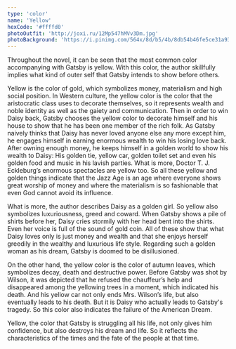 ```yaml
---
type: 'color'
name: 'Yellow'
hexCode: '#ffffd0'
photoOutfit: 'http://joxi.ru/12Mp547hMVv3Dm.jpg'
photoBackground: 'https://i.pinimg.com/564x/8d/b5/4b/8db54b46fe5ce31a9323ea7f9a1d0817.jpg'
---
```


Throughout the novel, it can be seen that the most
common color accompanying with Gatsby is yellow. With
this color, the author skillfully implies what kind of outer
self that Gatsby intends to show before others.

Yellow is the color of gold, which symbolizes money,
materialism and high social position. In Western culture,
the yellow color is the color that the aristocratic class uses
to decorate themselves, so it represents wealth and noble
identity as well as the gaiety and communication. Then in
order to win Daisy back, Gatsby chooses the yellow color
to decorate himself and his house to show that he has been
one member of the rich folk. As Gatsby naively thinks that
Daisy has never loved anyone else any more except him,
he engages himself in earning enormous wealth to win his
losing love back. After owning enough money, he keeps
himself in a golden world to show his wealth to Daisy:
His golden tie, yellow car, golden toilet set and even his
golden food and music in his lavish parties. What is more,
Doctor T. J. Eckleburg’s enormous spectacles are yellow
too. So all these yellow and golden things indicate that the
Jazz Age is an age where everyone shows great worship
of money and where the materialism is so fashionable that
even God cannot avoid its influence.

What is more, the author describes Daisy as a golden
girl. So yellow also symbolizes luxuriousness, greed and
coward. When Gatsby shows a pile of shirts before her,
Daisy cries stormily with her head bent into the shirts.
Even her voice is full of the sound of gold coin. All of
these show that what Daisy loves only is just money and
wealth and that she enjoys herself greedily in the wealthy
and luxurious life style. Regarding such a golden woman
as his dream, Gatsby is doomed to be disillusioned.

On the other hand, the yellow color is the color of
autumn leaves, which symbolizes decay, death and
destructive power. Before Gatsby was shot by Wilson,
it was depicted that he refused the chauffeur’s help and
disappeared among the yellowing trees in a moment,
which indicated his death. And his yellow car not only
ends Mrs. Wilson’s life, but also eventually leads to his
death. But it is Daisy who actually leads to Gatsby's
tragedy. So this color also indicates the failure of the
American Dream.

Yellow, the color that Gatsby is struggling all his life,
not only gives him confidence, but also destroys his dream
and life. So it reflects the characteristics of the times and
the fate of the people at that time.